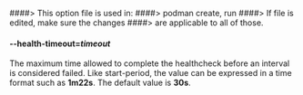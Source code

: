 ####> This option file is used in:
####> podman create, run
####> If file is edited, make sure the changes
####> are applicable to all of those.

#### **--health-timeout**=_timeout_

The maximum time allowed to complete the healthcheck before an interval is considered failed. Like start-period, the
value can be expressed in a time format such as **1m22s**. The default value is **30s**.
